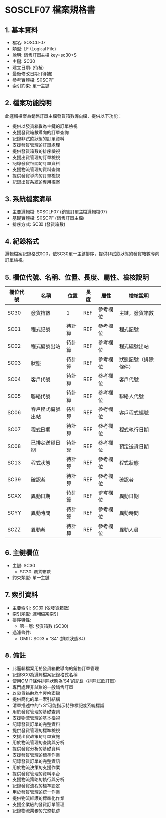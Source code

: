 # SOSCLF07 檔案規格書

## 1. 基本資料
- 檔名: SOSCLF07
- 類型: LF (Logical File)
- 說明: 銷售訂單主檔 key=sc30+S
- 主鍵: SC30
- 建立日期: (待補)
- 最後修改日期: (待補)
- 參考實體檔: SOSCPF
- 索引約束: 單一主鍵

## 2. 檔案功能說明
此邏輯檔案為銷售訂單主檔發貨箱數導向檔，提供以下功能：
- 提供以發貨箱數為主鍵的訂單檢視
- 支援發貨箱數導向的訂單查詢
- 記錄非試飲狀態的訂單資料
- 支援發貨管理的訂單處理
- 提供發貨箱數的排序檢視
- 支援出貨管理的訂單檢視
- 記錄發貨相關的訂單資料
- 支援物流管理的資料查詢
- 提供發貨導向的訂單檢視
- 記錄出貨系統的專用檔案

## 3. 系統檔案清單
- 主要邏輯檔: SOSCLF07 (銷售訂單主檔邏輯檔07)
- 基礎實體檔: SOSCPF (銷售訂單主檔)
- 排序方式: SC30 (發貨箱數)

## 4. 紀錄格式
邏輯檔案記錄格式SC0，依SC30單一主鍵排序，提供非試飲狀態的發貨箱數導向訂單檢視。

## 5. 欄位代號、名稱、位置、長度、屬性、檢核說明
| 欄位代號 | 名稱 | 位置 | 長度 | 屬性 | 檢核說明 |
|----------|------|------|------|------|----------|
| SC30 | 發貨箱數 | 1 | REF | 參考欄位 | 主鍵，發貨箱數 |
| SC01 | 程式記號 | 待計算 | REF | 參考欄位 | 程式記號 |
| SC02 | 程式編號出站 | 待計算 | REF | 參考欄位 | 程式編號出站 |
| SC03 | 狀態 | 待計算 | REF | 參考欄位 | 狀態記號（排除條件） |
| SC04 | 客戶代號 | 待計算 | REF | 參考欄位 | 客戶代號 |
| SC05 | 聯絡代號 | 待計算 | REF | 參考欄位 | 聯絡人代號 |
| SC06 | 客戶程式編號出站 | 待計算 | REF | 參考欄位 | 客戶程式編號 |
| SC07 | 程式日期 | 待計算 | REF | 參考欄位 | 程式執行日期 |
| SC08 | 已排定送貨日期 | 待計算 | REF | 參考欄位 | 預定送貨日期 |
| SC13 | 程式狀態 | 待計算 | REF | 參考欄位 | 程式狀態 |
| SC39 | 確認者 | 待計算 | REF | 參考欄位 | 確認者 |
| SCXX | 異動日期 | 待計算 | REF | 參考欄位 | 異動日期 |
| SCYY | 異動時間 | 待計算 | REF | 參考欄位 | 異動時間 |
| SCZZ | 異動者 | 待計算 | REF | 參考欄位 | 異動人員 |

## 6. 主鍵欄位
- 主鍵: SC30
  - SC30: 發貨箱數
- 約束類型: 單一主鍵

## 7. 索引資料
- 主要索引: SC30 (依發貨箱數)
- 索引類型: 邏輯檔案索引
- 排序特性: 
  - 第一層: 發貨箱數 (SC30)
- 過濾條件:
  - OMIT: SC03 = 'S4' (排除狀態S4)

## 8. 備註
- 此邏輯檔案用於發貨箱數導向的銷售訂單管理
- 記錄SC0為邏輯檔案記錄格式名稱
- 使用OMIT條件排除狀態為'S4'的記錄（排除試飲訂單）
- 專門處理非試飲的一般銷售訂單
- 以發貨箱數為主要檢索鍵
- 提供簡化的單一索引結構
- 清單描述中的"+S"可能指示特殊標記或系統標識
- 用於發貨管理的基礎查詢
- 支援物流管理的基本檢視
- 記錄發貨訂單的完整資料
- 提供發貨管理的標準檢視
- 支援出貨政策的訂單實施
- 用於物流管理的查詢與分析
- 提供發貨分析的基礎資料
- 支援發貨管理的標準作業
- 記錄發貨訂單的完整資訊
- 用於物流決策的支援作業
- 提供發貨管理的資料平台
- 支援物流策略的執行與分析
- 記錄發貨流程的標準設定
- 用於發貨管理的統一作業
- 提供物流維護的標準化作業
- 支援企業級的發貨訂單管理
- 記錄物流業務的完整軌跡 